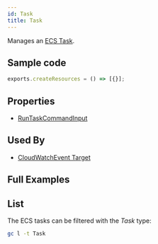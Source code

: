 ```yaml
---
id: Task
title: Task
---
```


Manages an [ECS Task](https://console.aws.amazon.com/ecs/home?#).

## Sample code

```js
exports.createResources = () => [{}];
```

## Properties

- [RunTaskCommandInput](https://docs.aws.amazon.com/AWSJavaScriptSDK/v3/latest/clients/client-ecs/interfaces/runtaskcommandinput.html)

## Used By

- [CloudWatchEvent Target](../CloudWatchEvents/Target.md)

## Full Examples

## List

The ECS tasks can be filtered with the _Task_ type:

```sh
gc l -t Task
```
